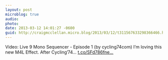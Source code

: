 ```yaml
---
layout: post
microblog: true
audio: 
photo: 
date: 2013-03-12 14:01:27 -0600
guid: http://craigmcclellan.micro.blog/2013/03/12/t311567633298366466.html
---
```

Video: Live 9 Mono Sequencer - Episode 1 (by cycling74com) I’m loving this new M4L Effect. After Cycling’74... [t.co/SFd786fne...](http://t.co/SFd786fneC)
